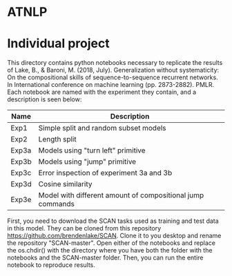 # ATNLP

# Individual project
This directory contains python notebooks necessary to replicate the results of Lake, B., & Baroni, M. (2018, July). Generalization without systematicity: On the compositional skills of sequence-to-sequence recurrent networks. In International conference on machine learning (pp. 2873-2882). PMLR. Each notebook are named with the experiment they contain, and a description is seen below:

|Name |Description|
|-----|--------|
|Exp1 |Simple split and random subset models |
|Exp2 |Length split|
|Exp3a |Models using "turn left" primitive |
|Exp3b |Models using "jump" primitive|
|Exp3c |Error inspection of experiment 3a and 3b|
|Exp3d |Cosine similarity |
|Exp3e |Model with different amount of compositional jump commands|

First, you need to download the SCAN tasks used as training and test data in this model. They can be cloned from this repository https://github.com/brendenlake/SCAN. Clone it to you desktop and rename the repository "SCAN-master". 
Open either of the notebooks and replace the os.chdir() with the directory where you have both the folder with the notebooks and the SCAN-master folder. Then, you can run the entire notebook to reproduce results.
